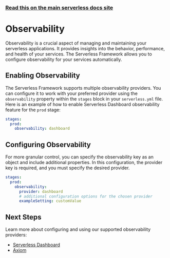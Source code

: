 <!--
title: Serverless Framework - Observability
description: How to configure observability for your Serverless Framework services
short_title: Observability
keywords: ['Serverless Framework', 'Observability', 'Monitoring']
-->

<!-- DOCS-SITE-LINK:START automatically generated  -->

### [Read this on the main serverless docs site](https://www.serverless.com/framework/docs/guides/observability)

<!-- DOCS-SITE-LINK:END -->

# Observability

Observability is a crucial aspect of managing and maintaining your serverless applications. It provides insights into the behavior, performance, and health of your services. The Serverless Framework allows you to configure observability for your services automatically.

## Enabling Observability

The Serverless Framework supports multiple observability providers. You can configure it to work with your preferred provider using the `observability` property within the `stages` block in your `serverless.yml` file.
Here is an example of how to enable Serverless Dashboard observability feature for the `prod` stage:

```yaml
stages:
  prod:
    observability: dashboard
```

## Configuring Observability

For more granular control, you can specify the observability key as an object and include additional properties. In this configuration, the provider key is required, and you must specify the desired provider.

```yaml
stages:
  prod:
    observability:
      provider: dashboard
      # additional configuration options for the chosen provider
      exampleSetting: customValue
```

## Next Steps

Learn more about configuring and using our supported observability providers:

- [Serverless Dashboard](./dashboard)
- [Axiom](./axiom)
